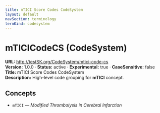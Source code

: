 ```yaml
---
title: mTICI Score Codes CodeSystem
layout: default
navSection: terminology
termKind: codesystem
---
```


# mTICICodeCS (CodeSystem)

**URL:** http://testSK.org/CodeSystem/mtici-code-cs  
**Version:** 1.0.0 · **Status:** active · **Experimental:** true · **CaseSensitive:** false  
**Title:** mTICI Score Codes CodeSystem  
**Description:** High-level code grouping for **mTICI** concept.

## Concepts
- `mTICI` — *Modified Thrombolysis in Cerebral Infarction*

